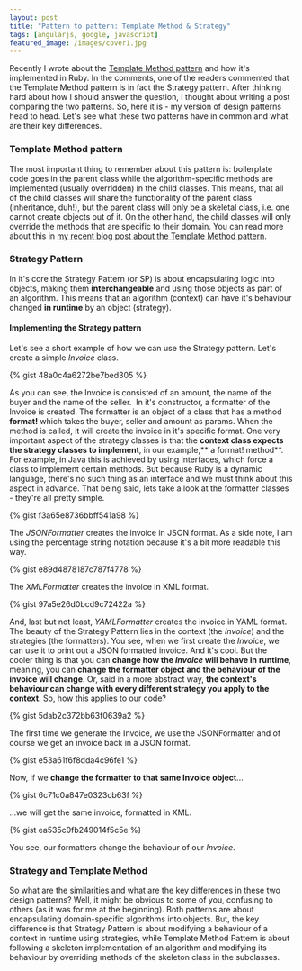 ```yaml
---
layout: post
title: "Pattern to pattern: Template Method & Strategy"
tags: [angularjs, google, javascript]
featured_image: /images/cover1.jpg
---
```


Recently I wrote about the [Template Method pattern](http://rubylogs.com/template-method-pattern-in-ruby/ "Template Method Pattern in Ruby") and how it's implemented in Ruby. In the comments, one of the readers commented that the Template Method pattern is in fact the Strategy pattern. After thinking hard about how I should answer the question, I thought about writing a post comparing the two patterns. So, here it is - my version of design patterns head to head. Let's see what these two patterns have in common and what are their key differences.

### Template Method pattern

The most important thing to remember about this pattern is: boilerplate code goes in the parent class while the algorithm-specific methods are implemented (usually overridden) in the child classes. This means, that all of the child classes will share the functionality of the parent class (inheritance, duh!), but the parent class will only be a skeletal class, i.e. one cannot create objects out of it. On the other hand, the child classes will only override the methods that are specific to their domain. You can read more about this in [my recent blog post about the Template Method pattern](http://rubylogs.com/template-method-pattern-in-ruby/).

### Strategy Pattern

In it's core the Strategy Pattern (or SP) is about encapsulating logic into objects, making them **interchangeable** and using those objects as part of an algorithm. This means that an algorithm (context) can have it's behaviour changed **in runtime** by an object (strategy).

#### Implementing the Strategy pattern

Let's see a short example of how we can use the Strategy pattern. Let's create a simple _Invoice_ class.

{% gist 48a0c4a6272be7bed305 %}

As you can see, the Invoice is consisted of an amount, the name of the buyer and the name of the seller.  In it's constructor, a formatter of the Invoice is created. The formatter is an object of a class that has a method **format!** which takes the buyer, seller and amount as params. When the method is called, it will create the invoice in it's specific format. One very important aspect of the strategy classes is that the **context class expects the strategy classes to implement**, in our example,** a format! method**. For example, in Java this is achieved by using interfaces, which force a class to implement certain methods. But because Ruby is a dynamic language, there's no such thing as an interface and we must think about this aspect in advance. That being said, lets take a look at the formatter classes - they're all pretty simple.

{% gist f3a65e8736bbff541a98 %}

The _JSONFormatter_ creates the invoice in JSON format. As a side note, I am using the percentage string notation because it's a bit more readable this way.

{% gist e89d4878187c787f4778 %}

The _XMLFormatter_ creates the invoice in XML format.

{% gist 97a5e26d0bcd9c72422a %}

And, last but not least, _YAMLFormatter_ creates the invoice in YAML format. The beauty of the Strategy Pattern lies in the context (the _Invoice_) and the strategies (the formatters). You see, when we first create the _Invoice_, we can use it to print out a JSON formatted invoice. And it's cool. But the cooler thing is that you can **change how the _Invoice_ will behave in runtime**, meaning, you can **change the formatter object and the behaviour of the invoice will change**. Or, said in a more abstract way, **the context's behaviour can change with every different strategy you apply to the context**. So, how this applies to our code?

{% gist 5dab2c372bb63f0639a2 %}

The first time we generate the Invoice, we use the JSONFormatter and of course we get an invoice back in a JSON format.

{% gist e53a61f6f8dda4c96fe1 %}

Now, if we **change the formatter to that same Invoice object**...

{% gist 6c71c0a847e0323cb63f %}

...we will get the same invoice, formatted in XML.

{% gist ea535c0fb249014f5c5e %}

You see, our formatters change the behaviour of our _Invoice_.

### Strategy and Template Method

So what are the similarities and what are the key differences in these two design patterns? Well, it might be obvious to some of you, confusing to others (as it was for me at the beginning). Both patterns are about encapsulating domain-specific algorithms into objects. But, the key difference is that Strategy Pattern is about modifying a behaviour of a context in runtime using strategies, while Template Method Pattern is about following a skeleton implementation of an algorithm and modifying its behaviour by overriding methods of the skeleton class in the subclasses.